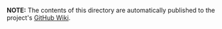 **NOTE:** The contents of this directory are automatically published to the project's [GitHub Wiki](https://github.com/kelchm/cgg1-thermometer-firmware/wiki).